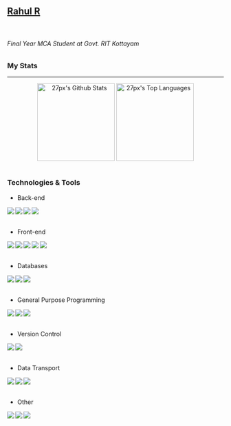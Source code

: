 ## <a href="https://27px.github.io/">Rahul R</a>
<br>

###### Final Year MCA Student at Govt. RIT Kottayam

### My Stats
---

<div style="text-align:center;">
  <img align="center" height="180px" alt="27px's Github Stats" src="https://github-readme-stats.vercel.app/api?username=27px&show_icons=true&hide_border=true&count_private=true&include_all_commits=true&bg_color=45,FFE53B,FF2525&title_color=000000&text_color=000000&icon_color=000000" />
  <img align="center" height="180px" alt="27px's Top Languages" src="https://github-readme-stats.vercel.app/api/top-langs/?username=27px&bg_color=45,90CAF9,1565C0&title_color=000000&text_color=FFFFFF&icon_color=000000&layout=compact" />
</div>

<br>

### Technologies & Tools

+ Back-end

<img align="left" src="https://img.shields.io/badge/Intermediate-Node.JS-brightgreen">
<img align="left" src="https://img.shields.io/badge/Intermediate-Express.js-brightgreen">
<img align="left" src="https://img.shields.io/badge/Advanced-EJS-brightgreen">
<img align="left" src="https://img.shields.io/badge/Advanced-PHP-brightgreen">
<br><br>

+ Front-end

<img align="left" src="https://img.shields.io/badge/Advanced-JavaScript-brightgreen">
<img align="left" src="https://img.shields.io/badge/Advanced-ES7-brightgreen">
<img align="left" src="https://img.shields.io/badge/Advanced-CSS-brightgreen">
<img align="left" src="https://img.shields.io/badge/Beginner-Angular-brightgreen">
<img align="left" src="https://img.shields.io/badge/Beginner-React-brightgreen">
<br><br>

+ Databases

<img align="left" src="https://img.shields.io/badge/Advanced-MySQL-brightgreen">
<img align="left" src="https://img.shields.io/badge/Advanced-Postgresql-brightgreen">
<img align="left" src="https://img.shields.io/badge/Intermediate-MongoDB-brightgreen">
<br><br>

+ General Purpose Programming

<img align="left" src="https://img.shields.io/badge/Intermediate-Python-brightgreen">
<img align="left" src="https://img.shields.io/badge/Advanced-Java-brightgreen">
<img align="left" src="https://img.shields.io/badge/Beginner-Spring Boot-brightgreen">
<br><br>

+ Version Control

<img align="left" src="https://img.shields.io/badge/Intermediate-Git-brightgreen">
<img align="left" src="https://img.shields.io/badge/Advanced-Github-brightgreen">
<br><br>

+ Data Transport

<img align="left" src="https://img.shields.io/badge/Intermediate-REST API-brightgreen">
<img align="left" src="https://img.shields.io/badge/Advanced-JSON-brightgreen">
<img align="left" src="https://img.shields.io/badge/Advanced-XML-brightgreen">
<br><br>

+ Other

<img align="left" src="https://img.shields.io/badge/Advanced-HTML-brightgreen">
<img align="left" src="https://img.shields.io/badge/Intermediate-AJAX-brightgreen">
<img align="left" src="https://img.shields.io/badge/Intermediate-SVG-brightgreen">

<br><br><br>






<!--
- 🔭 I’m currently working on ...
- 🌱 I’m currently learning ...
- 👯 I’m looking to collaborate on ...
- 🤔 I’m looking for help with ...
- 💬 Ask me about ...
- 📫 How to reach me: ...
- 😄 Pronouns: ...
- ⚡ Fun fact: ...
-->
